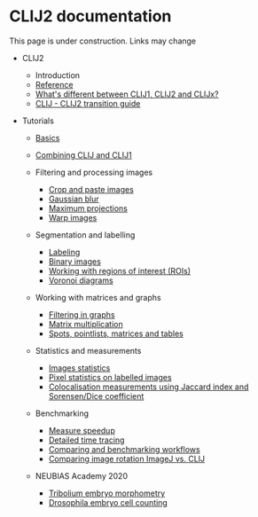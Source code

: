 # CLIJ2 documentation

This page is under construction. Links may change

* CLIJ2
  * Introduction
  * [Reference](https://clij.github.io/clij2-docs/reference)
  * [What's different between CLIJ1, CLIJ2 and CLIJx?](https://clij.github.io/clij2-docs/clij12xAPIcomparison)
  * [CLIJ - CLIJ2 transition guide](clij2_transition_notes)

* Tutorials
  * [Basics](https://clij.github.io/clij2-docs/md/basics/)
  * [Combining CLIJ and CLIJ1](https://clij.github.io/clij2-docs/md/clij1_clij2_combination/)
  * Filtering and processing images
    * [Crop and paste images](https://clij.github.io/clij2-docs/md/crop_and_paste/)
    * [Gaussian blur](https://clij.github.io/clij2-docs/md/blur/)
    * [Maximum projections](https://clij.github.io/clij2-docs/md/maxiumProjection/)
    * [Warp images](https://clij.github.io/clij2-docs/md/applyVectorFieldMD/)

  * Segmentation and labelling
    * [Labeling](https://clij.github.io/clij2-docs/md/labeling/)
    * [Binary images](https://clij.github.io/clij2-docs/md/binary_processing/)
    * [Working with regions of interest (ROIs)](https://clij.github.io/clij2-docs/md/working_with_rois/)
    * [Voronoi diagrams](https://clij.github.io/clij2-docs/md/voronoi/)

  * Working with matrices and graphs
    * [Filtering in graphs](https://clij.github.io/clij2-docs/md/filtering_in_graphs/)
    * [Matrix multiplication](https://clij.github.io/clij2-docs/md/matrix_multiply/)
    * [Spots, pointlists, matrices and tables](https://clij.github.io/clij2-docs/md/spots_pointlists_matrices_tables/)
    
  * Statistics and measurements
    * [Images statistics](https://clij.github.io/clij2-docs/md/image_statistics/)
    * [Pixel statistics on labelled images](https://clij.github.io/clij2-docs/md/measure_statistics/)
    * [Colocalisation measurements using Jaccard index and Sorensen/Dice coefficient](https://clij.github.io/clij2-docs/md/measure_overlap/)

  * Benchmarking
    * [Measure speedup](https://clij.github.io/clij2-docs/md/benchmarking/)
    * [Detailed time tracing](https://clij.github.io/clij2-docs/md/time_tracing/)
    * [Comparing and benchmarking workflows](https://clij.github.io/clij2-docs/md/compare_workflows/)
    * [Comparing image rotation ImageJ vs. CLIJ](https://clij.github.io/clij2-docs/md/rotate_comparison/)
    
  * NEUBIAS Academy 2020
    * [Tribolium embryo morphometry](https://clij.github.io/clij2-docs/md/tribolium_morphometry/)
    * [Drosophila embryo cell counting](https://clij.github.io/clij2-docs/md/drosophila_max_cylinder_projection/)



